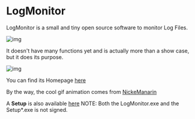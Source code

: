 # LogMonitor
LogMonitor is a small and tiny open source software to monitor Log Files.

![img](https://github.com/uhwgmxorg/LogMonitor/blob/master/Doc/LogMinGifAnimation11.gif)

It doesn't have many functions yet and is actually more than a show case, but it does its purpose.

![img](https://github.com/uhwgmxorg/LogMonitor/blob/master/Doc/LogMinGifAnimation12.gif)

You can find its Homepage [here](http://uhwgmxorg.com/LogMonitor/)

By the way, the cool gif animation comes from [NickeManarin](https://github.com/NickeManarin/ScreenToGif)

A **Setup** is also available [here](http://uhwgmxorg.com/Setup_LogMonitor_1_4_0_0.zip?dl=0) NOTE: Both the LogMonitor.exe and the Setup*.exe is not signed.

